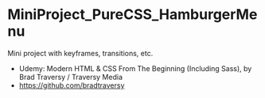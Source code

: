 # MiniProject_PureCSS_HamburgerMenu
Mini project with keyframes, transitions, etc.

- Udemy: Modern HTML & CSS From The Beginning (Including Sass), by Brad Traversy / Traversy Media
- https://github.com/bradtraversy
